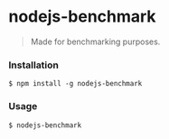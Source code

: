 # nodejs-benchmark

> Made for benchmarking purposes.

### Installation
```shell
$ npm install -g nodejs-benchmark
```

### Usage
```shell
$ nodejs-benchmark
```
